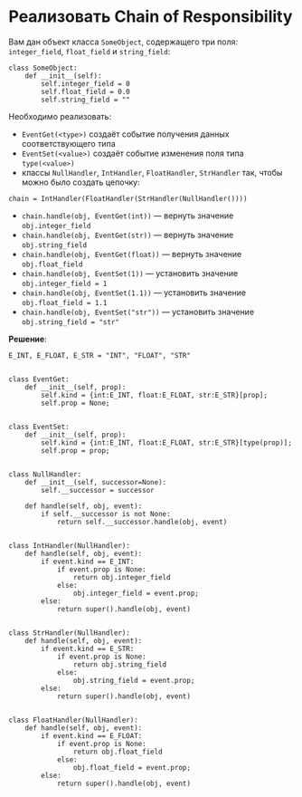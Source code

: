 # Реализовать Chain of Responsibility

Вам дан объект класса `SomeObject`, содержащего три поля: `integer_field`, `float_field` и `string_field`:
  
    class SomeObject:
        def __init__(self):
            self.integer_field = 0
            self.float_field = 0.0
            self.string_field = ""  

Необходимо реализовать:
- `EventGet(<type>)` создаёт событие получения данных соответствующего типа
- `EventSet(<value>)` создаёт событие изменения поля типа `type(<value>)`
- классы `NullHandler`, `IntHandler`, `FloatHandler`, `StrHandler` так, чтобы можно было создать цепочку:

`chain = IntHandler(FloatHandler(StrHandler(NullHandler())))`

- `chain.handle(obj, EventGet(int))` — вернуть значение `obj.integer_field`
- `chain.handle(obj, EventGet(str))` — вернуть значение `obj.string_field`
- `chain.handle(obj, EventGet(float))` — вернуть значение `obj.float_field`
- `chain.handle(obj, EventSet(1))` — установить значение `obj.integer_field = 1`
- `chain.handle(obj, EventSet(1.1))` — установить значение `obj.float_field = 1.1`
- `chain.handle(obj, EventSet("str"))` — установить значение `obj.string_field = "str"`

**Решение**:

    E_INT, E_FLOAT, E_STR = "INT", "FLOAT", "STR"


    class EventGet:
        def __init__(self, prop):
            self.kind = {int:E_INT, float:E_FLOAT, str:E_STR}[prop];
            self.prop = None;


    class EventSet:
        def __init__(self, prop):
            self.kind = {int:E_INT, float:E_FLOAT, str:E_STR}[type(prop)];
            self.prop = prop;


    class NullHandler:
        def __init__(self, successor=None):
            self.__successor = successor

        def handle(self, obj, event):
            if self.__successor is not None:
                return self.__successor.handle(obj, event)


    class IntHandler(NullHandler):
        def handle(self, obj, event):
            if event.kind == E_INT:
                if event.prop is None:
                    return obj.integer_field
                else:
                    obj.integer_field = event.prop;
            else:
                return super().handle(obj, event)


    class StrHandler(NullHandler):
        def handle(self, obj, event):
            if event.kind == E_STR:
                if event.prop is None:
                    return obj.string_field
                else:
                    obj.string_field = event.prop;
            else:
                return super().handle(obj, event)


    class FloatHandler(NullHandler):
        def handle(self, obj, event):
            if event.kind == E_FLOAT:
                if event.prop is None:
                    return obj.float_field
                else:
                    obj.float_field = event.prop;
            else:
                return super().handle(obj, event)
